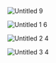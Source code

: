 ![Untitled 9](https://dvlin-notes-assets.oss-cn-beijing.aliyuncs.com/2024/08/30/7jVpT9IhrekShnPzjl9jUntitled%209.png)

![Untitled 1 6](https://dvlin-notes-assets.oss-cn-beijing.aliyuncs.com/2024/08/30/MH5plvGvXRJGuAxVzdMDUntitled%201%206.png)

![Untitled 2 4](https://dvlin-notes-assets.oss-cn-beijing.aliyuncs.com/2024/08/30/xXZzK3cZQ4um04VNVg9XUntitled%202%204.png)

![Untitled 3 4](https://dvlin-notes-assets.oss-cn-beijing.aliyuncs.com/2024/08/30/585pIYtIsMOARBgdvMGcUntitled%203%204.png)